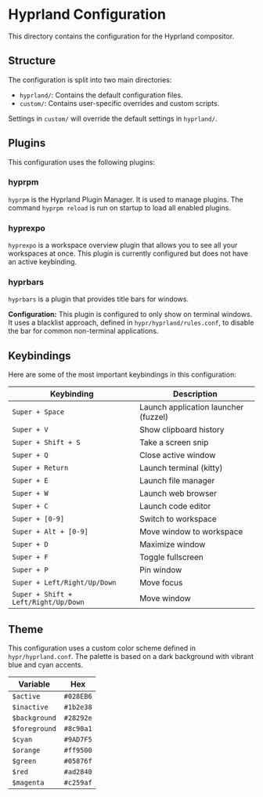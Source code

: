 # Hyprland Configuration

This directory contains the configuration for the Hyprland compositor.

## Structure

The configuration is split into two main directories:
- `hyprland/`: Contains the default configuration files.
- `custom/`: Contains user-specific overrides and custom scripts.

Settings in `custom/` will override the default settings in `hyprland/`.

## Plugins

This configuration uses the following plugins:

### hyprpm

`hyprpm` is the Hyprland Plugin Manager. It is used to manage plugins. The command `hyprpm reload` is run on startup to load all enabled plugins.

### hyprexpo

`hyprexpo` is a workspace overview plugin that allows you to see all your workspaces at once. This plugin is currently configured but does not have an active keybinding.

### hyprbars

`hyprbars` is a plugin that provides title bars for windows.

**Configuration:**
This plugin is configured to only show on terminal windows. It uses a blacklist approach, defined in `hypr/hyprland/rules.conf`, to disable the bar for common non-terminal applications.

## Keybindings

Here are some of the most important keybindings in this configuration:

| Keybinding | Description |
| --- | --- |
| `Super + Space` | Launch application launcher (fuzzel) |
| `Super + V` | Show clipboard history |
| `Super + Shift + S` | Take a screen snip |
| `Super + Q` | Close active window |
| `Super + Return` | Launch terminal (kitty) |
| `Super + E` | Launch file manager |
| `Super + W` | Launch web browser |
| `Super + C` | Launch code editor |
| `Super + [0-9]` | Switch to workspace |
| `Super + Alt + [0-9]` | Move window to workspace |
| `Super + D` | Maximize window |
| `Super + F` | Toggle fullscreen |
| `Super + P` | Pin window |
| `Super + Left/Right/Up/Down` | Move focus |
| `Super + Shift + Left/Right/Up/Down` | Move window |

## Theme

This configuration uses a custom color scheme defined in `hypr/hyprland.conf`. The palette is based on a dark background with vibrant blue and cyan accents.

| Variable     | Hex       |
| ------------ | --------- |
| `$active`    | `#028EB6` |
| `$inactive`  | `#1b2e38` |
| `$background`| `#28292e` |
| `$foreground`| `#8c90a1` |
| `$cyan`      | `#9AD7F5` |
| `$orange`    | `#ff9500` |
| `$green`     | `#05876f` |
| `$red`       | `#ad2840` |
| `$magenta`   | `#c259af` |
